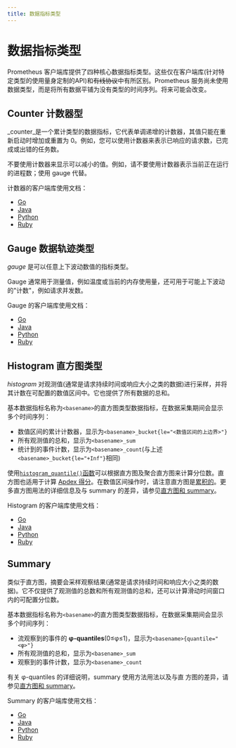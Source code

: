 ```yaml
---
title: 数据指标类型
---
```


# 数据指标类型

Prometheus 客户端库提供了四种核心数据指标类型。这些仅在客户端库\(针对特定类型的使用量身定制的API\)和~~有线协议~~中有所区别。Prometheus 服务尚未使用数据类型，而是将所有数据平铺为没有类型的时间序列。将来可能会改变。

## Counter 计数器型

_counter_是一个累计类型的数据指标，它代表单调递增的计数器，其值只能在重新启动时增加或重置为 0。例如，您可以使用计数器来表示已响应的请求数，已完成或出错的任务数。

不要使用计数器来显示可以减小的值。例如，请不要使用计数器表示当前正在运行的进程数；使用 gauge 代替。

计数器的客户端库使用文档：

* [Go](https://godoc.org/github.com/prometheus/client_golang/prometheus#Counter)
* [Java](https://github.com/prometheus/client_java#counter)
* [Python](https://github.com/prometheus/client_python#counter)
* [Ruby](https://github.com/prometheus/client_ruby#counter)

## Gauge 数据轨迹类型

_gauge_ 是可以任意上下波动数值的指标类型。

Gauge 通常用于测量值，例如温度或当前的内存使用量，还可用于可能上下波动的"计数"，例如请求并发数。

Gauge 的客户端库使用文档：

* [Go](https://godoc.org/github.com/prometheus/client_golang/prometheus#Gauge)
* [Java](https://github.com/prometheus/client_java#gauge)
* [Python](https://github.com/prometheus/client_python#gauge)
* [Ruby](https://github.com/prometheus/client_ruby#gauge)

## Histogram 直方图类型

_histogram_ 对观测值\(通常是请求持续时间或响应大小之类的数据\)进行采样，并将其计数在可配置的数值区间中。它也提供了所有数据的总和。

基本数据指标名称为`<basename>`的直方图类型数据指标，在数据采集期间会显示多个时间序列：

* 数值区间的累计计数器，显示为`<basename>_bucket{le="<数值区间的上边界>"}`
* 所有观测值的总和，显示为`<basename>_sum`
* 统计到的事件计数，显示为`<basename>_count`\(与上述`<basename>_bucket{le="+Inf"}`相同\)

使用[`histogram_quantile()`函数](functions.md#histogram_quantile)可以根据直方图及聚合直方图来计算分位数。直方图也适用于计算 [Apdex 得分](https://en.wikipedia.org/wiki/Apdex)。在数值区间操作时，请注意直方图是[累积的](https://en.wikipedia.org/wiki/Histogram#Cumulative_histogram)。更多直方图用法的详细信息及与 summary 的差异，请参见[直方图和 summary](histograms.md)。

Histogram 的客户端库使用文档：

* [Go](https://godoc.org/github.com/prometheus/client_golang/prometheus#Histogram)
* [Java](https://github.com/prometheus/client_java#histogram)
* [Python](https://github.com/prometheus/client_python#histogram)
* [Ruby](https://github.com/prometheus/client_ruby#histogram)

## Summary

类似于直方图，摘要会采样观察结果\(通常是请求持续时间和响应大小之类的数据\)。它不仅提供了观测值的总数和所有观测值的总和，还可以计算滑动时间窗口内的可配置分位数。

基本数据指标名称为`<basename>`的直方图类型数据指标，在数据采集期间会显示多个时间序列：

* 流观察到的事件的 **φ-quantiles**\(0≤φ≤1\)，显示为`<basename>{quantile="<φ>"}`
* 所有观测值的总和，显示为`<basename>_sum`
* 观察到的事件计数，显示为`<basename>_count`

有关 φ-quantiles 的详细说明，summary 使用方法用法以及与直 方图的差异，请参见[直方图和 summary](histograms.md)。

Summary 的客户端库使用文档：

* [Go](https://godoc.org/github.com/prometheus/client_golang/prometheus#Summary)
* [Java](https://github.com/prometheus/client_java#summary)
* [Python](https://github.com/prometheus/client_python#summary)
* [Ruby](https://github.com/prometheus/client_ruby#summary)


